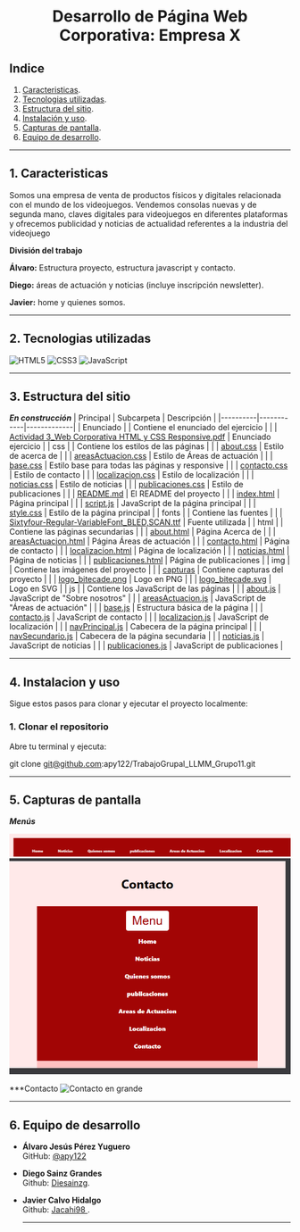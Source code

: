# <p align="center"> Desarrollo de Página Web Corporativa: Empresa X</p>

## Indice
1. [Caracteristicas](#1-caracteristicas).
2. [Tecnologias utilizadas](#2-tecnologias-utilizadas).
3. [Estructura del sitio](#3-estructura-del-sitio).
4. [Instalación y uso](#4-instalacion-y-uso).
5. [Capturas de pantalla](#5-capturas-de-pantalla).
6. [Equipo de desarrollo](#6-equipo-de-desarrollo).

---
## 1. Caracteristicas

Somos una empresa de venta de productos físicos y digitales relacionada con el mundo de los videojuegos. Vendemos consolas nuevas y de segunda mano, claves digitales para videojuegos en diferentes plataformas y ofrecemos publicidad y noticias de actualidad referentes a la industria del videojuego

**División del trabajo**

**Álvaro:** Estructura proyecto, estructura javascript y contacto.

**Diego:** áreas de actuación y noticias (incluye inscripción  newsletter).

**Javier:** home y quienes somos. 
 

---
## 2. Tecnologias utilizadas

![HTML5](https://img.shields.io/badge/HTML5-E34F26?logo=html5&logoColor=white)
![CSS3](https://img.shields.io/badge/CSS3-1572B6?logo=css3&logoColor=white)
![JavaScript](https://img.shields.io/badge/JavaScript-F7DF1E?logo=javascript&logoColor=black)

---
## 3. Estructura del sitio
***En construcción***
| Principal | Subcarpeta | Descripción |
|----------|------------|-------------|
| Enunciado | | Contiene el enunciado del ejercicio |
|  | [Actividad 3_Web Corporativa HTML y CSS Responsive.pdf](Enunciado/Actividad%203_Web%20Corporativa%20HTML%20y%20CSS%20Responsive.pdf) | Enunciado ejercicio |
| css | | Contiene los estilos de las páginas |
|  | [about.css](css/about.css) | Estilo de acerca de |
|  | [areasActuacion.css](css/areasActuacion.css) | Estilo de Áreas de actuación |
|  | [base.css](css/base.css) | Estilo base para todas las páginas y responsive |
|  | [contacto.css](css/contacto.css) | Estilo de contacto |
|  | [localizacion.css](css/localizacion.css) | Estilo de localización |
|  | [noticias.css](css/noticias.css) | Estilo de noticias |
|  | [publicaciones.css](css/publicaciones.css) | Estilo de publicaciones |
|  | [README.md](css/README.md) | El README del proyecto |
|  | [index.html](index.html) | Página principal |
|  | [script.js](script.js) | JavaScript de la página principal |
|  | [style.css](style.css) | Estilo de la página principal |
| fonts | | Contiene las fuentes |
|  | [Sixtyfour-Regular-VariableFont_BLED,SCAN.ttf](fonts/Sixtyfour-Regular-VariableFont_BLED,SCAN.ttf) | Fuente utilizada |
| html | | Contiene las páginas secundarias |
|  | [about.html](html/about.html) | Página Acerca de |
|  | [areasActuacion.html](html/areasActuacion.html) | Página Áreas de actuación |
|  | [contacto.html](html/contacto.html) | Página de contacto |
|  | [localizacion.html](html/localizacion.html) | Página de localización |
|  | [noticias.html](html/noticias.html) | Página de noticias |
|  | [publicaciones.html](html/publicaciones.html) | Página de publicaciones |
| img | | Contiene las imágenes del proyecto |
|  | [capturas](img/capturas) | Contiene capturas del proyecto |
|  | [logo_bitecade.png](img/logo_bitecade.png) | Logo en PNG |
|  | [logo_bitecade.svg](img/logo_bitecade.svg) | Logo en SVG |
| js | | Contiene los JavaScript de las páginas |
|  | [about.js](js/about.js) | JavaScript de "Sobre nosotros" |
|  | [areasActuacion.js](js/areasActuacion.js) | JavaScript de "Áreas de actuación" |
|  | [base.js](js/base.js) | Estructura básica de la página |
|  | [contacto.js](js/contacto.js) | JavaScript de contacto |
|  | [localizacion.js](js/localizacion.js) | JavaScript de localización |
|  | [navPrincipal.js](js/navPrincipal.js) | Cabecera de la página principal |
|  | [navSecundario.js](js/navSecundario.js) | Cabecera de la página secundaria |
|  | [noticias.js](js/noticias.js) | JavaScript de noticias |
|  | [publicaciones.js](js/publicaciones.js) | JavaScript de publicaciones |

---
## 4. Instalacion y uso

Sigue estos pasos para clonar y ejecutar el proyecto localmente:

### 1. Clonar el repositorio

Abre tu terminal y ejecuta:

git clone git@github.com:apy122/TrabajoGrupal_LLMM_Grupo11.git

---
## 5. Capturas de pantalla

***Menús***

![Menú en grande](img/capturas/menuGrande.png)
![Menú en pequeno](img/capturas/menupequeno.png)

***Contacto
![Contacto en grande](img/capturas/.png)


---
## 6. Equipo de desarrollo

- **Álvaro Jesús Pérez Yuguero**  
  GitHub: [@apy122](https://github.com/apy122)
- **Diego Sainz Grandes**  
  Github: [Diesainzg](https://github.com/Diesainzg).
- **Javier Calvo Hidalgo**  
  Github: [Jacahi98 ](https://github.com/Jacahi98).  

  ---

